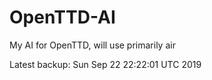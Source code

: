 # OpenTTD-AI
My AI for OpenTTD, will use primarily air

Latest backup: Sun Sep 22 22:22:01 UTC 2019
